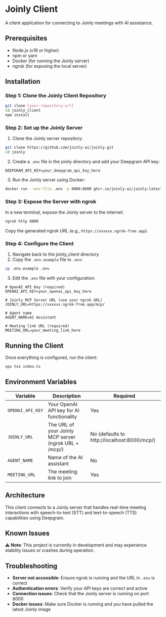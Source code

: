 # Joinly Client

A client application for connecting to Joinly meetings with AI assistance.

## Prerequisites

- Node.js (v18 or higher)
- npm or yarn
- Docker (for running the Joinly server)
- ngrok (for exposing the local server)

## Installation

### Step 1: Clone the Joinly Client Repository

```bash
git clone [your-repository-url]
cd joinly_client
npm install
```

### Step 2: Set up the Joinly Server

1. Clone the Joinly server repository:
```bash
git clone https://github.com/joinly-ai/joinly.git
cd joinly
```

2. Create a `.env` file in the joinly directory and add your Deepgram API key:
```env
DEEPGRAM_API_KEY=your_deepgram_api_key_here
```

3. Run the Joinly server using Docker:
```bash
docker run --env-file .env -p 8000:8000 ghcr.io/joinly-ai/joinly:latest --stt deepgram --tts deepgram
```

### Step 3: Expose the Server with ngrok

In a new terminal, expose the Joinly server to the internet:
```bash
ngrok http 8000
```

Copy the generated ngrok URL (e.g., `https://xxxxxx.ngrok-free.app`).

### Step 4: Configure the Client

1. Navigate back to the joinly_client directory
2. Copy the `.env.example` file to `.env`:
```bash
cp .env.example .env
```

3. Edit the `.env` file with your configuration:
```env
# OpenAI API Key (required)
OPENAI_API_KEY=your_openai_api_key_here

# Joinly MCP Server URL (use your ngrok URL)
JOINLY_URL=https://xxxxxx.ngrok-free.app/mcp/

# Agent name
AGENT_NAME=AI Assistant

# Meeting link URL (required)
MEETING_URL=your_meeting_link_here
```

## Running the Client

Once everything is configured, run the client:

```bash
npx tsx index.ts
```

## Environment Variables

| Variable | Description | Required |
|----------|-------------|----------|
| `OPENAI_API_KEY` | Your OpenAI API key for AI functionality | Yes |
| `JOINLY_URL` | The URL of your Joinly MCP server (ngrok URL + /mcp/) | No (defaults to http://localhost:8000/mcp/) |
| `AGENT_NAME` | Name of the AI assistant | No |
| `MEETING_URL` | The meeting link to join | Yes |

## Architecture

This client connects to a Joinly server that handles real-time meeting interactions with speech-to-text (STT) and text-to-speech (TTS) capabilities using Deepgram.

## Known Issues

⚠️ **Note**: This project is currently in development and may experience stability issues or crashes during operation.

## Troubleshooting

- **Server not accessible**: Ensure ngrok is running and the URL in `.env` is correct
- **Authentication errors**: Verify your API keys are correct and active
- **Connection issues**: Check that the Joinly server is running on port 8000
- **Docker issues**: Make sure Docker is running and you have pulled the latest Joinly image

